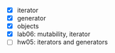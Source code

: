- [x] iterator
- [x] generator
- [x] objects
- [x] lab06: mutability, iterator
- [ ] hw05: iterators and generators
